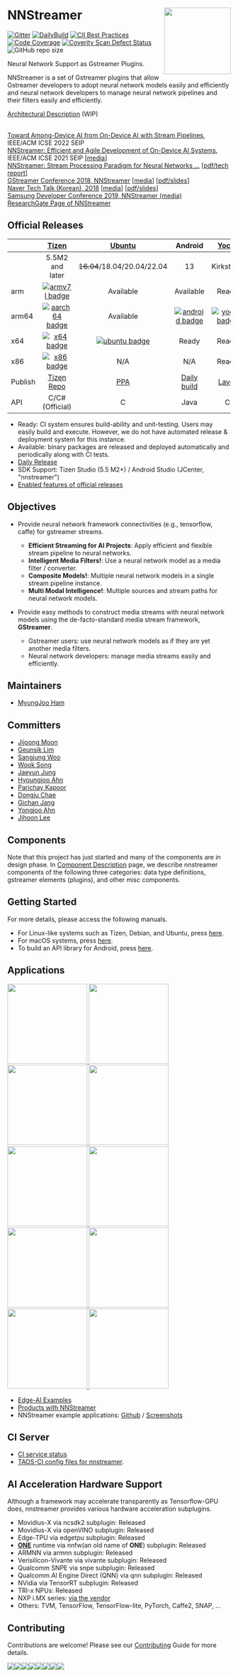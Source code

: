 # NNStreamer <img align="right" src="Documentation/media/lfaidata-project-badge-incubation-black.svg" width="150"/>

[![Gitter][gitter-image]][gitter-url]
[![DailyBuild](https://nnstreamer.github.io/testresult/daily_reuslt.svg)](https://release.nnstreamer.com/#nnstreamer/latest/)
[![CII Best Practices](https://bestpractices.coreinfrastructure.org/projects/4401/badge)](https://bestpractices.coreinfrastructure.org/projects/4401)
[![Code Coverage](https://nnstreamer.github.io/testresult/coverage_badge.svg)](https://nnstreamer.github.io/testresult/)
<a href="https://scan.coverity.com/projects/nnstreamer-nnstreamer">
<img alt="Coverity Scan Defect Status" src="https://scan.coverity.com/projects/22501/badge.svg"/>
</a>
![GitHub repo size](https://img.shields.io/github/repo-size/nnstreamer/nnstreamer)

Neural Network Support as Gstreamer Plugins.

NNStreamer is a set of Gstreamer plugins that allow
Gstreamer developers to adopt neural network models easily and efficiently and
neural network developers to manage neural network pipelines and their filters easily and efficiently.

[Architectural Description](https://github.com/nnstreamer/nnstreamer/wiki/Architectural-Description) (WIP)<br /> <br />

[Toward Among-Device AI from On-Device AI with Stream Pipelines](https://conf.researchr.org/home/icse-2022), IEEE/ACM ICSE 2022 SEIP <br />
[NNStreamer: Efficient and Agile Development of On-Device AI Systems](https://ieeexplore.ieee.org/document/9402062), IEEE/ACM ICSE 2021 SEIP [[media](https://youtu.be/HtNXFReF2GY)]<br />
[NNStreamer: Stream Processing Paradigm for Neural Networks ...](https://arxiv.org/abs/1901.04985) [[pdf/tech report](https://arxiv.org/pdf/1901.04985)]<br />
[GStreamer Conference 2018, NNStreamer](https://gstreamer.freedesktop.org/conference/2018/talks-and-speakers.html#nnstreamer-neural-networks-as-filters) [[media](https://github.com/nnstreamer/nnstreamer/wiki/Gstreamer-Conference-2018-Presentation-Video)] [[pdf/slides](https://github.com/nnstreamer/nnstreamer/wiki/slides/2018_GSTCON_Ham_181026.pdf)]<br />
[Naver Tech Talk (Korean), 2018](https://www.facebook.com/naverengineering/posts/2255360384531425) [[media](https://youtu.be/XvXxcnbRjgU)] [[pdf/slides](https://www.slideshare.net/NaverEngineering/nnstreamer-stream-pipeline-for-arbitrary-neural-networks)]<br />
[Samsung Developer Conference 2019, NNStreamer (media)](https://youtu.be/wVbMbpOjbkw)<br />
[ResearchGate Page of NNStreamer](https://www.researchgate.net/project/Neural-Network-Streamer-nnstreamer)


## Official Releases

|     | [Tizen](https://download.tizen.org/snapshots/TIZEN/Tizen/Tizen-Unified/latest/repos/standard/packages/) | [Ubuntu](https://launchpad.net/~nnstreamer/+archive/ubuntu/ppa) | Android | [Yocto](https://github.com/nnstreamer/meta-neural-network) | macOS |
| :-- | :--: | :--: | :--: | :--: | :--: |
|     | 5.5M2 and later | ~~16.04~~/18.04/20.04/22.04 | 13 | Kirkstone |   |
| arm | [![armv7l badge](https://nnstreamer.github.io/testresult/armv7l_reuslt.svg)](https://nnstreamer-release.s3-ap-northeast-2.amazonaws.com/nnstreamer/latest/logs/tizen_gbs_armv7l_log.txt) | Available  | Available| Ready | N/A |
| arm64 |  [![aarch64 badge](https://nnstreamer.github.io/testresult/aarch64_reuslt.svg)](https://nnstreamer-release.s3-ap-northeast-2.amazonaws.com/nnstreamer/latest/logs/tizen_gbs_aarch64_log.txt) | Available  | [![android badge](https://nnstreamer.github.io/testresult/android_build_result.svg)](https://release.nnstreamer.com/#nnstreamer/latest/logs/) | [![yocto badge](https://nnstreamer.github.io/testresult/yocto_build_result.svg)](https://release.nnstreamer.com/#nnstreamer/latest/logs/) | N/A |
| x64 | [![x64 badge](https://nnstreamer.github.io/testresult/x86_64_reuslt.svg)](https://nnstreamer-release.s3-ap-northeast-2.amazonaws.com/nnstreamer/latest/logs/tizen_gbs_x86_64_log.txt)  | [![ubuntu badge](https://nnstreamer.github.io/testresult/pdebuild_result.svg)](https://nnstreamer-release.s3-ap-northeast-2.amazonaws.com/nnstreamer/latest/logs/pdebuild_log.txt)  | Ready  | Ready | Available |
| x86 | [![x86 badge](https://nnstreamer.github.io/testresult/i586_reuslt.svg)](https://nnstreamer-release.s3-ap-northeast-2.amazonaws.com/nnstreamer/latest/logs/tizen_gbs_i586_log.txt)  | N/A  | N/A  | Ready | N/A |
| Publish | [Tizen Repo](https://download.tizen.org/snapshots/TIZEN/Tizen/Tizen-Unified/latest/repos/standard/packages/) | [PPA](https://launchpad.net/~nnstreamer/+archive/ubuntu/ppa) | [Daily build](https://release.nnstreamer.com/#nnstreamer/latest/android/) | [Layer](https://github.com/nnstreamer/meta-neural-network) | [Brew Tap](Documentation/getting-started-macos.md) |
| API | C/C# (Official) | C | Java | C  | C  |

- Ready: CI system ensures build-ability and unit-testing. Users may easily build and execute. However, we do not have automated release & deployment system for this instance.
- Available: binary packages are released and deployed automatically and periodically along with CI tests.
- [Daily Release](https://release.nnstreamer.com/#nnstreamer/latest/)
- SDK Support: Tizen Studio (5.5 M2+) / Android Studio (JCenter, "nnstreamer")
- [Enabled features of official releases](Documentation/features-per-distro.md)



## Objectives

- Provide neural network framework connectivities (e.g., tensorflow, caffe) for gstreamer streams.
  - **Efficient Streaming for AI Projects**: Apply efficient and flexible stream pipeline to neural networks.
  - **Intelligent Media Filters!**: Use a neural network model as a media filter / converter.
  - **Composite Models!**: Multiple neural network models in a single stream pipeline instance.
  - **Multi Modal Intelligence!**: Multiple sources and stream paths for neural network models.

- Provide easy methods to construct media streams with neural network models using the de-facto-standard media stream framework, **GStreamer**.
  - Gstreamer users: use neural network models as if they are yet another media filters.
  - Neural network developers: manage media streams easily and efficiently.

## Maintainers
* [MyungJoo Ham](https://github.com/myungjoo/)

## Committers
* [Jijoong Moon](https://github.com/jijoongmoon)
* [Geunsik Lim](https://github.com/leemgs)
* [Sangjung Woo](https://github.com/again4you)
* [Wook Song](https://github.com/wooksong)
* [Jaeyun Jung](https://github.com/jaeyun-jung)
* [Hyoungjoo Ahn](https://github.com/helloahn)
* [Parichay Kapoor](https://github.com/kparichay)
* [Dongju Chae](https://github.com/dongju-chae)
* [Gichan Jang](https://github.com/gichan-jang)
* [Yongjoo Ahn](https://github.com/anyj0527)
* [Jihoon Lee](https://github.com/zhoonit)

## Components

Note that this project has just started and many of the components are in design phase.
In [Component Description](Documentation/component-description.md) page, we describe nnstreamer components of the following three categories: data type definitions, gstreamer elements (plugins), and other misc components.

## Getting Started
For more details, please access the following manuals.
* For Linux-like systems such as Tizen, Debian, and Ubuntu, press [here](Documentation/getting-started.md).
* For macOS systems, press [here](Documentation/getting-started-macos.md).
* To build an API library for Android, press [here](Documentation/getting-started-android.md).

## Applications


<a href="https://github.com/nnstreamer/nnstreamer-example/blob/master/native/example_pose_estimation_tflite">
  <img src="https://raw.githubusercontent.com/nnstreamer/nnstreamer-example/master/native/example_pose_estimation_tflite/yongjoo2.webp" height=180>
</a><a href="https://github.com/nnstreamer/nnstreamer-example/blob/master/native/example_image_classification_tflite">
  <img src="https://raw.githubusercontent.com/nnstreamer/nnstreamer-example/master/native/example_image_classification_tflite/image_classification_tflite_demo.webp" height=180>
</a><a href="https://github.com/nnstreamer/nnstreamer-example/blob/master/native/example_object_detection_tensorflow_lite">
  <img src="https://raw.githubusercontent.com/nnstreamer/nnstreamer-example/master/native/example_object_detection_tensorflow_lite/object_detection_tflite_demo.webp" height=180>
</a>
<a href="https://github.com/nnstreamer/nnstreamer-example/tree/main/Tizen.platform/Tizen_IoT_face_landmark">
  <img src="Documentation/media/face_landmark.webp" height=180>
</a>
<a href="https://fainders.ai">
  <img src="Documentation/media/FaindersAI_Store.webp" height=180>
</a>
<a href="https://klleon.io">
  <img src="Documentation/media/Klleon_Speech.webp" height=180>
</a>
<a href="https://openncc.com">
  <img src="Documentation/media/OpenNCC_Mask.webp" height=180>
</a>
<a href="https://printnanny.ai">
  <img src="Documentation/media/PrintNanny.webp" height=180>
</a>
<a href="https://github.com/NXPmicro/nxp-nnstreamer-examples">
  <img src="https://github.com/NXPmicro/nxp-nnstreamer-examples/raw/main/segmentation/segmentation_demo.webp" height=180>
</a>
<a href="https://github.com/NXPmicro/nxp-nnstreamer-examples">
  <img src="https://github.com/NXPmicro/nxp-nnstreamer-examples/raw/main/pose/pose_demo.webp" height=180>
</a>


- [Edge-AI Examples](Documentation/edge-ai.md)
- [Products with NNStreamer](Documentation/products.md)
- NNStreamer example applications: [Github](https://github.com/nnstreamer/nnstreamer-example) / [Screenshots](https://github.com/nnstreamer/nnstreamer/wiki/usage-examples-screenshots)

## CI Server

- [CI service status](http://ci.nnstreamer.ai/)
- [TAOS-CI config files for nnstreamer](.TAOS-CI).

## AI Acceleration Hardware Support

Although a framework may accelerate transparently as Tensorflow-GPU does, nnstreamer provides various hardware acceleration subplugins.
- Movidius-X via ncsdk2 subplugin: Released
- Movidius-X via openVINO subplugin: Released
- Edge-TPU via edgetpu subplugin: Released
- [**ONE**](https://github.com/Samsung/ONE) runtime via nnfw(an old name of **ONE**) subplugin: Released
- ARMNN via armnn subplugin: Released
- Verisilicon-Vivante via vivante subplugin: Released
- Qualcomm SNPE via snpe subplugin: Released
- Qualcomm AI Engine Direct (QNN) via qnn subplugin: Released
- NVidia via TensorRT subplugin: Released
- TRI-x NPUs: Released
- NXP i.MX series: [via the vendor](https://www.nxp.com/docs/en/user-guide/IMX-MACHINE-LEARNING-UG.pdf)
- Others: TVM, TensorFlow, TensorFlow-lite, PyTorch, Caffe2, SNAP, ...


[gitter-url]: https://gitter.im/nnstreamer/Lobby
[gitter-image]: https://img.shields.io/badge/+%20GITTER-JOIN%20CHAT%20%E2%86%92-1DCE73.svg?style=flat-square


## Contributing

Contributions are welcome! Please see our [Contributing](Documentation/contributing.md) Guide for more details.

[![](https://sourcerer.io/fame/dongju-chae/nnstreamer/nnstreamer/images/0)](https://sourcerer.io/fame/dongju-chae/nnstreamer/nnstreamer/links/0)[![](https://sourcerer.io/fame/dongju-chae/nnstreamer/nnstreamer/images/1)](https://sourcerer.io/fame/dongju-chae/nnstreamer/nnstreamer/links/1)[![](https://sourcerer.io/fame/dongju-chae/nnstreamer/nnstreamer/images/2)](https://sourcerer.io/fame/dongju-chae/nnstreamer/nnstreamer/links/2)[![](https://sourcerer.io/fame/dongju-chae/nnstreamer/nnstreamer/images/3)](https://sourcerer.io/fame/dongju-chae/nnstreamer/nnstreamer/links/3)[![](https://sourcerer.io/fame/dongju-chae/nnstreamer/nnstreamer/images/4)](https://sourcerer.io/fame/dongju-chae/nnstreamer/nnstreamer/links/4)[![](https://sourcerer.io/fame/dongju-chae/nnstreamer/nnstreamer/images/5)](https://sourcerer.io/fame/dongju-chae/nnstreamer/nnstreamer/links/5)[![](https://sourcerer.io/fame/dongju-chae/nnstreamer/nnstreamer/images/6)](https://sourcerer.io/fame/dongju-chae/nnstreamer/nnstreamer/links/6)[![](https://sourcerer.io/fame/dongju-chae/nnstreamer/nnstreamer/images/7)](https://sourcerer.io/fame/dongju-chae/nnstreamer/nnstreamer/links/7)
